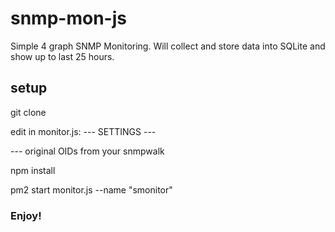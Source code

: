 # snmp-mon-js
Simple 4 graph SNMP Monitoring. Will collect and store data into SQLite and show up to last 25 hours. 
## setup

git clone 

edit in monitor.js:
 --- SETTINGS ---
 
 --- original OIDs from your snmpwalk

npm install 

pm2 start monitor.js --name "smonitor" 

### Enjoy!
